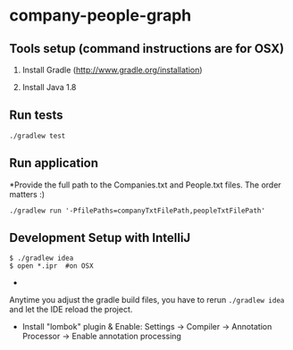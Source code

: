 company-people-graph
=======================

## Tools setup (command instructions are for OSX)

1. Install Gradle (http://www.gradle.org/installation)

2. Install Java 1.8

## Run tests

```
./gradlew test
```
## Run application

*Provide the full path to the Companies.txt and People.txt files. The order matters :)

```
./gradlew run '-PfilePaths=companyTxtFilePath,peopleTxtFilePath'
```
## Development Setup with IntelliJ

```
$ ./gradlew idea
$ open *.ipr  #on OSX
```
*
Anytime you adjust the gradle build files, you have to rerun `./gradlew idea` and
let the IDE reload the project.

* Install "lombok" plugin & Enable: Settings -> Compiler -> Annotation Processor -> Enable annotation processing

